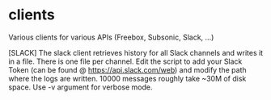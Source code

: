 # clients
Various clients for various APIs (Freebox, Subsonic, Slack, ...)

[SLACK]
The slack client retrieves history for all Slack channels and writes it in a file.
There is one file per channel.
Edit the script to add your Slack Token (can be found @ https://api.slack.com/web) and modify the path where the logs are written.
10000 messages roughly take ~30M of disk space.
Use -v argument for verbose mode.
